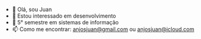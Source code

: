 - 👋 Olá, sou Juan
- 👀 Estou interessado em desenvolvimento
- 🌱 5° semestre em sistemas de informação
- 📫 Como me encontrar: anjosjuan@gmail.com ou anjosjuan@icloud.com
